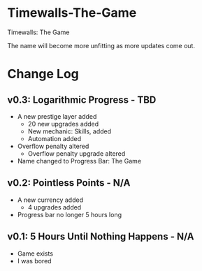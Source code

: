 # Timewalls-The-Game
Timewalls: The Game

The name will become more unfitting as more updates come out.

# Change Log
## v0.3: Logarithmic Progress - TBD
* A new prestige layer added
  * 20 new upgrades added
  * New mechanic: Skills, added
  * Automation added
* Overflow penalty altered
  * Overflow penalty upgrade altered
* Name changed to Progress Bar: The Game
## v0.2: Pointless Points - N/A
* A new currency added
  * 4 upgrades added
* Progress bar no longer 5 hours long
## v0.1: 5 Hours Until Nothing Happens - N/A
* Game exists
* I was bored
